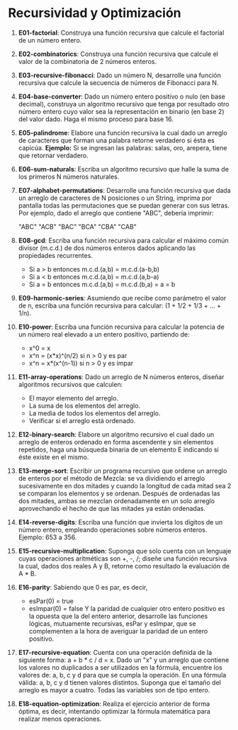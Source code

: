 # Recursividad y Optimización

1) **E01-factorial**: Construya una función recursiva que calcule el factorial de un número entero.

2) **E02-combinatorics**: Construya una función recursiva que calcule el valor de la combinatoria de 2 números enteros.

3) **E03-recursive-fibonacci**: Dado un número N, desarrolle una función recursiva que calcule la secuencia de números de Fibonacci para N.

4) **E04-base-converter**: Dado un número entero positivo o nulo (en base decimal), construya un algoritmo recursivo que tenga por resultado otro número entero cuyo valor sea la representación en binario (en base 2) del valor dado. Haga el mismo proceso para base 16.

5) **E05-palindrome**: Elabore una función recursiva la cual dado un arreglo de caracteres que forman una palabra retorne verdadero si ésta es capicúa. **Ejemplo:** Si se ingresan las palabras: salas, oro, arepera, tiene que retornar verdadero.

6) **E06-sum-naturals**: Escriba un algoritmo recursivo que halle la suma de los primeros N números naturales.

7) **E07-alphabet-permutations**: Desarrolle una función recursiva que dada un arreglo de caracteres de N posiciones o un String, imprima por pantalla todas las permutaciones que se puedan generar con sus letras. Por ejemplo, dado el arreglo que contiene "ABC", debería imprimir:

	"ABC"
	"ACB"
	"BAC"
	"BCA"
	"CBA"
	"CAB"

8) **E08-gcd**: Escriba una función recursiva para calcular el máximo común divisor (m.c.d.) de dos números enteros dados aplicando las propiedades recurrentes.
   - Si a > b entonces m.c.d.(a,b) = m.c.d.(a-b,b)
   - Si a < b entonces m.c.d.(a,b) = m.c.d.(a,b-a)
   - Si a = b entonces m.c.d.(a,b) = m.c.d.(b,a) = a = b

9) **E09-harmonic-series**: Asumiendo que recibe como parámetro el valor de n, escriba una función recursiva para calcular: (1 + 1/2 + 1/3 + ... + 1/n).

10) **E10-power**: Escriba una función recursiva para calcular la potencia de un número real elevado a un entero positivo, partiendo de:
    - x^0 = x
    - x^n = (x*x)^(n/2) si n > 0 y es par
    - x^n = x*(x^(n-1)) si n > 0 y es impar

11) **E11-array-operations**: Dado un arreglo de N números enteros, diseñar algoritmos recursivos que calculen:
    - El mayor elemento del arreglo.
    - La suma de los elementos del arreglo.
    - La media de todos los elementos del arreglo.
    - Verificar si el arreglo está ordenado.

12) **E12-binary-search**: Elabore un algoritmo recursivo el cual dado un arreglo de enteros ordenado en forma ascendente y sin elementos repetidos, haga una búsqueda binaria de un elemento E indicando si éste existe en el mismo.

13) **E13-merge-sort**: Escribir un programa recursivo que ordene un arreglo de enteros por el método de Mezcla: se va dividiendo el arreglo sucesivamente en dos mitades y cuando la longitud de cada mitad sea 2 se comparan los elementos y se ordenan. Después de ordenadas las dos mitades, ambas se mezclan ordenadamente en un solo arreglo aprovechando el hecho de que las mitades ya están ordenadas.

14) **E14-reverse-digits**: Escriba una función que invierta los dígitos de un número entero, empleando operaciones sobre números enteros. Ejemplo: 653 a 356.

15) **E15-recursive-multiplication**: Suponga que solo cuenta con un lenguaje cuyas operaciones aritméticas son +, -, /; diseñe una función recursiva la cual, dados dos reales A y B, retorne como resultado la evaluación de A * B.

16) **E16-parity**: Sabiendo que 0 es par, es decir,
    - esPar(0) = true
    - esImpar(0) = false
    Y la paridad de cualquier otro entero positivo es la opuesta que la del entero anterior, desarrolle las funciones lógicas, mutuamente recursivas, esPar y esImpar, que se complementen a la hora de averiguar la paridad de un entero positivo.

17) **E17-recursive-equation**: Cuenta con una operación definida de la siguiente forma: a + b * c / d = x. Dado un "x" y un arreglo que contiene los valores no duplicados a ser utilizados en la fórmula, encuentre los valores de: a, b, c y d para que se cumpla la operación. En una fórmula válida: a, b, c y d tienen valores distintos. Suponga que el tamaño del arreglo es mayor a cuatro. Todas las variables son de tipo entero.

18) **E18-equation-optimization**: Realiza el ejercicio anterior de forma óptima, es decir, intentando optimizar la fórmula matemática para realizar menos operaciones.
